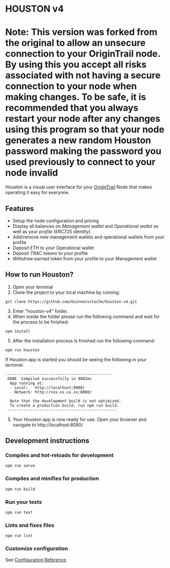 # HOUSTON v4

# Note:  This version was forked from the original to allow an unsecure connection to your OriginTrail node.  By using this you accept all risks associated with not having a secure connection to your node when making changes.  To be safe, it is recommended that you always restart your node after any changes using this program so that your node generates a new random Houston password making the password you used previously to connect to your node invalid

Houston is a visual user interface for your [OriginTrail](https://origintrail.io "OriginTrail") Node that makes operating it easy for everyone.

## Features
- Setup the node configuration and pricing
- Display all balances on *Management wallet* and *Operational wallet* as well as your *profile* (ERC725 identity)
- Add/remove new management wallets and operational wallets from your profile
- *Deposit ETH* to your Operational wallet
- *Deposit TRAC tokens* to your profile
- *Withdraw* earned token from your profile to your Management wallet 

## How to run Houston?
1. Open your terminal
2. Clone the project to your local machine by running: 

```
git clone https://github.com/Guinnessstache/houston-v4.git
```

3. Enter "houston-v4" folder.
4. When inside the folder please run the following command and wait for the process to be finished: 
```
npm install
```
5. After the installation process is finished run the following command: 
```
npm run houston
```

If Houston app is started you should be seeing the following in your terminal: 
```
-----------------------------------------------
 DONE  Compiled successfully in 9882ms                                                                                                                                                                                                                       
  App running at:
  - Local:   http://localhost:8080/
  - Network: http://xxx.xx.xx.xx:8080/

  Note that the development build is not optimized.
  To create a production build, run npm run build.
 ------------------------------------------------
```
5. Your Houston app is now ready for use. Open your browser and navigate to http://localhost:8080/



## Development instructions




### Compiles and hot-reloads for development
```
npm run serve
```

### Compiles and minifies for production
```
npm run build
```

### Run your tests
```
npm run test
```

### Lints and fixes files
```
npm run lint
```

### Customize configuration
See [Configuration Reference](https://cli.vuejs.org/config/).
